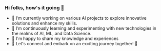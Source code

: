 ### Hi folks, how's it going 👋

- 🔭 I’m currently working on various AI projects to explore innovative solutions and enhance my skills.
- 🌱 I’m continuously learning and experimenting with new technologies in the realms of AI, ML, and Data Science.
- 💬 I'm happy to share my knowledge and experiences
- 🚀 Let's connect and embark on an exciting journey together! 🌟

